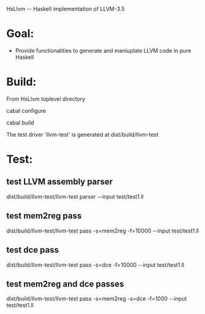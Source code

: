 HsLlvm -- Haskell implementation of LLVM-3.5


Goal: 
==========================================
- Provide functionalities to generate and maniuplate LLVM code in pure Haskell


Build:
==============
From HsLlvm toplevel directory

  cabal configure

  cabal build

The test driver 'llvm-test' is generated at dist/build/llvm-test

Test:
==============
## test LLVM assembly parser
dist/build/llvm-test/llvm-test parser --input test/test1.ll 

## test mem2reg pass
dist/build/llvm-test/llvm-test pass -s=mem2reg -f=10000 --input test/test1.ll


## test dce pass
dist/build/llvm-test/llvm-test pass -s=dce -f=10000 --input test/test1.ll


## test mem2reg and dce passes
dist/build/llvm-test/llvm-test pass -s=mem2reg -s=dce -f=1000 --input test/test1.ll 
